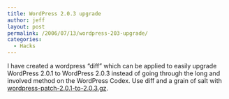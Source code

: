 ```yaml
---
title: WordPress 2.0.3 upgrade
author: jeff
layout: post
permalink: /2006/07/13/wordpress-203-upgrade/
categories:
  - Hacks
---
```


I have created a wordpress “diff” which can be applied to easily upgrade WordPress 2.0.1 to WordPress 2.0.3 instead of going through the long and involved method on the WordPress Codex. Use diff and a grain of salt with [wordpress-patch-2.0.1-to-2.0.3.gz][1].

 [1]: http://jbuchbinder.com.nyud.net:8090/files/wordpress-patch-2.0.1-to-2.0.3.gz
